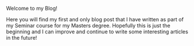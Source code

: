 Welcome to my Blog!

Here you will find my first and only blog post that I have written as part of my Seminar course for my Masters degree. Hopefully this is just the beginning and I can improve and continue to write some interesting articles in the future!
